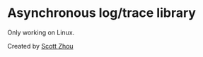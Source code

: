 # Asynchronous log/trace library

Only working on Linux.

Created by [Scott Zhou](http://www.scottzhou.me)
